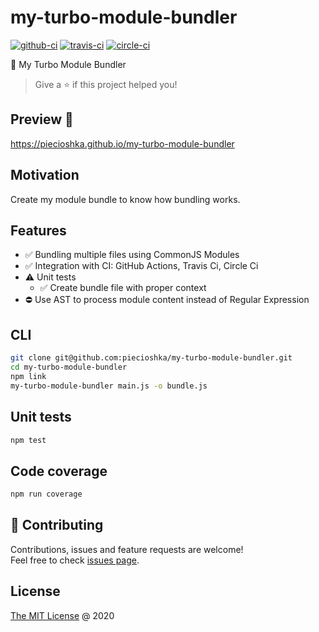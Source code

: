 # my-turbo-module-bundler

[![github-ci](https://github.com/piecioshka/my-turbo-module-bundler/workflows/Testing/badge.svg?branch=master)](https://github.com/piecioshka/my-turbo-module-bundler/actions/)
[![travis-ci](https://api.travis-ci.com/piecioshka/my-turbo-module-bundler.svg?branch=master)](https://app.travis-ci.com/github/piecioshka/my-turbo-module-bundler)
[![circle-ci](https://circleci.com/gh/piecioshka/my-turbo-module-bundler.svg?style=svg)](https://circleci.com/gh/piecioshka/my-turbo-module-bundler)

:hammer: My Turbo Module Bundler

> Give a ⭐️ if this project helped you!

## Preview 🎉

<https://piecioshka.github.io/my-turbo-module-bundler>

## Motivation

Create my module bundle to know how bundling works.

## Features

* :white_check_mark: Bundling multiple files using CommonJS Modules
* :white_check_mark: Integration with CI: GitHub Actions, Travis Ci, Circle Ci
* :warning: Unit tests
    + :white_check_mark: Create bundle file with proper context
* :no_entry: Use AST to process module content instead of Regular Expression

## CLI

```bash
git clone git@github.com:piecioshka/my-turbo-module-bundler.git
cd my-turbo-module-bundler
npm link
my-turbo-module-bundler main.js -o bundle.js
```

## Unit tests

```bash
npm test
```

## Code coverage

```bash
npm run coverage
```

## 🤝 Contributing

Contributions, issues and feature requests are welcome!<br />
Feel free to check [issues page](https://github.com/piecioshka/my-turbo-module-bundler/issues/).

## License

[The MIT License](http://piecioshka.mit-license.org) @ 2020
